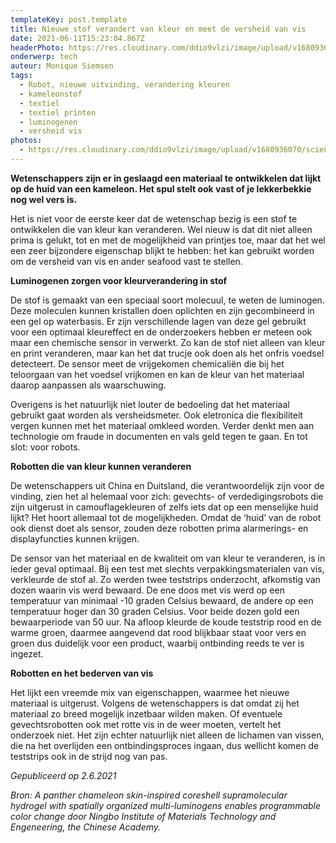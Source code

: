 ```yaml
---
templateKey: post.template
title: Nieuwe stof verandert van kleur en meet de versheid van vis
date: 2021-06-11T15:23:04.867Z
headerPhoto: https://res.cloudinary.com/ddio9vlzi/image/upload/v1680936061/sciencegeek/posts/kameleon-dichtbij-groen.jpg
onderwerp: tech
auteur: Monique Siemsen
tags:
  - Robot, nieuwe uitvinding, verandering kleuren
  - kameleonstof
  - textiel
  - textiel printen
  - luminogenen
  - versheid vis
photos:
  - https://res.cloudinary.com/ddio9vlzi/image/upload/v1680936070/sciencegeek/posts/soldaat-vuurwapen-gevecht.jpg
---
```


**Wetenschappers zijn er in geslaagd een materiaal te ontwikkelen dat lijkt op de huid van een kameleon. Het spul stelt ook vast of je lekkerbekkie nog wel vers is.**

Het is niet voor de eerste keer dat de wetenschap bezig is een stof te ontwikkelen die van kleur kan veranderen. Wel nieuw is dat dit niet alleen prima is gelukt, tot en met de mogelijkheid van printjes toe, maar dat het wel een zeer bijzondere eigenschap blijkt te hebben: het kan gebruikt worden om de versheid van vis en ander seafood vast te stellen.

**Luminogenen zorgen voor kleurverandering in stof**

De stof is gemaakt van een speciaal soort molecuul, te weten de luminogen. Deze moleculen kunnen kristallen doen oplichten en zijn gecombineerd in een gel op waterbasis. Er zijn verschillende lagen van deze gel gebruikt voor een optimaal kleureffect en de onderzoekers hebben er meteen ook maar een chemische sensor in verwerkt. Zo kan de stof niet alleen van kleur en print veranderen, maar kan het dat trucje ook doen als het onfris voedsel detecteert. De sensor meet de vrijgekomen chemicaliën die bij het teloorgaan van het voedsel vrijkomen en kan de kleur van het materiaal daarop aanpassen als waarschuwing.

Overigens is het natuurlijk niet louter de bedoeling dat het materiaal gebruikt gaat worden als versheidsmeter. Ook eletronica die flexibiliteit vergen kunnen met het materiaal omkleed worden. Verder denkt men aan technologie om fraude in documenten en vals geld tegen te gaan. En tot slot: voor robots.

**Robotten die van kleur kunnen veranderen**

De wetenschappers uit China en Duitsland, die verantwoordelijk zijn voor de vinding, zien het al helemaal voor zich: gevechts- of verdedigingsrobots die zijn uitgerust in camouflagekleuren of zelfs iets dat op een menselijke huid lijkt? Het hoort allemaal tot de mogelijkheden. Omdat de ‘huid’ van de robot ook dienst doet als sensor, zouden deze robotten prima alarmerings- en displayfuncties kunnen krijgen.

De sensor van het materiaal en de kwaliteit om van kleur te veranderen, is in ieder geval optimaal. Bij een test met slechts verpakkingsmaterialen van vis, verkleurde de stof al. Zo werden twee teststrips onderzocht, afkomstig van dozen waarin vis werd bewaard. De ene doos met vis werd op een temperatuur van minimaal -10 graden Celsius bewaard, de andere op een temperatuur hoger dan 30 graden Celsius. Voor beide dozen gold een bewaarperiode van 50 uur. Na afloop kleurde de koude teststrip rood en de warme groen, daarmee aangevend dat rood blijkbaar staat voor vers en groen dus duidelijk voor een product, waarbij ontbinding reeds te ver is ingezet.

**Robotten en het bederven van vis**

Het lijkt een vreemde mix van eigenschappen, waarmee het nieuwe materiaal is uitgerust. Volgens de wetenschappers is dat omdat zij het materiaal zo breed mogelijk inzetbaar wilden maken. Of eventuele gevechtsrobotten ook met rotte vis in de weer moeten, vertelt het onderzoek niet. Het zijn echter natuurlijk niet alleen de lichamen van vissen, die na het overlijden een ontbindingsproces ingaan, dus wellicht komen de teststrips ook in de strijd nog van pas.

_Gepubliceerd op 2.6.2021_

_Bron: A panther chameleon skin-inspired coreshell supramolecular hydrogel with spatially organized multi-luminogens enables programmable color change door Ningbo Institute of Materials Technology and Engeneering, the Chinese Academy._
